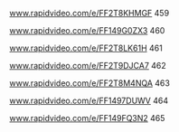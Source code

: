 www.rapidvideo.com/e/FF2T8KHMGF 459

www.rapidvideo.com/e/FF149G0ZX3 460

www.rapidvideo.com/e/FF2T8LK61H 461

www.rapidvideo.com/e/FF2T9DJCA7 462

www.rapidvideo.com/e/FF2T8M4NQA 463

www.rapidvideo.com/e/FF1497DUWV 464

www.rapidvideo.com/e/FF149FQ3N2 465
